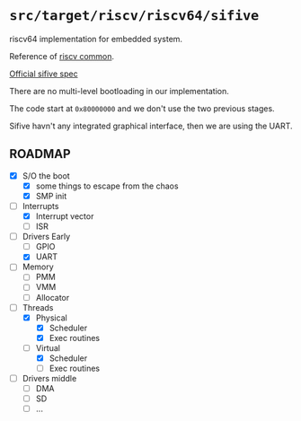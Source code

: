 `src/target/riscv/riscv64/sifive`
=================================

riscv64 implementation for embedded system.

Reference of [riscv common](../..).

[Official sifive spec](https://sifive.cdn.prismic.io/sifive%2F834354f0-08e6-423c-bf1f-0cb58ef14061_fu540-c000-v1.0.pdf)

There are no multi-level bootloading in our implementation.

The code start at `0x80000000` and we don't use the two previous stages.

Sifive havn't any integrated graphical interface, then we are using the UART.

## ROADMAP

- [X] S/O the boot
  - [X] some things to escape from the chaos
  - [X] SMP init
- [ ] Interrupts
  - [X] Interrupt vector
  - [ ] ISR
- [ ] Drivers Early
  - [ ] GPIO
  - [X] UART
- [ ] Memory
  - [ ] PMM
  - [ ] VMM
  - [ ] Allocator
- [ ] Threads
  - [X] Physical
    - [X] Scheduler
    - [X] Exec routines
  - [ ] Virtual
    - [X] Scheduler
    - [ ] Exec routines
- [ ] Drivers middle
  - [ ] DMA
  - [ ] SD
  - [ ] ...